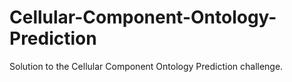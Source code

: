 # Cellular-Component-Ontology-Prediction
Solution to the Cellular Component Ontology Prediction challenge.
